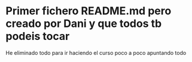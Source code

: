 # Primer fichero README.md pero creado por Dani y que todos tb podeis tocar
He eliminado todo para ir haciendo el curso poco a poco apuntando todo
